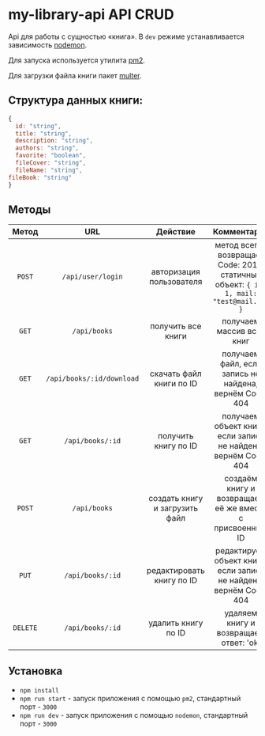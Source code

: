 # my-library-api API CRUD

Api для работы с сущностью «книга».
В `dev` режиме устанавливается зависимость [nodemon](https://www.npmjs.com/package/nodemon).

Для запуска используется утилита [pm2](https://www.npmjs.com/package/pm2).

Для загрузки файла книги пакет [multer](https://www.npmjs.com/package/multer).

## Структура данных книги:

```js
{
  id: "string",
  title: "string",
  description: "string",
  authors: "string",
  favorite: "boolean",
  fileCover: "string",
  fileName: "string",
fileBook: "string"
}
```

## Методы

|  Метод   |        URL        |         Действие          |                                       Комментарий                                       |
| :------: | :---------------: | :-----------------------: | :-------------------------------------------------------------------------------------: |
|  `POST`  | `/api/user/login` | авторизация пользователя  | метод всегда возвращает Code: 201 и статичный объект: `{ id: 1, mail: "test@mail.ru" }` |
|  `GET`   |   `/api/books`    |    получить все книги     |                                получаем массив всех книг                                |
|  `GET`   | `/api/books/:id/download`  |   скачать файл книги по ID    |             получаем файл, если запись не найдена, вернём Code: 404             |
|  `GET`   | `/api/books/:id`  |   получить книгу по ID    |             получаем объект книги, если запись не найдена, вернём Code: 404             |
|  `POST`  |   `/api/books`    |       создать книгу и загрузить файл       |                создаём книгу и возвращаем её же вместе с присвоенным ID                 |
|  `PUT`   | `/api/books/:id`  | редактировать книгу по ID |           редактируем объект книги, если запись не найдена, вернём Code: 404            |
| `DELETE` | `/api/books/:id`  |    удалить книгу по ID    |                         удаляем книгу и возвращаем ответ: 'ok'                          |

## Установка

- `npm install`
- `npm run start` - запуск приложения с помощью `pm2`, стандартный порт - `3000`
- `npm run dev` - запуск приложения с помощью `nodemon`, стандартный порт - `3000`
